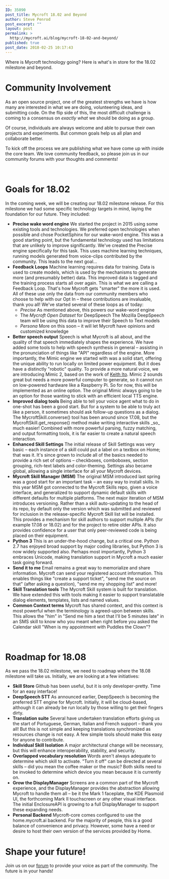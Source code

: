 ```yaml
---
ID: 35090
post_title: Mycroft 18.02 and Beyond
author: Steve Penrod
post_excerpt: ""
layout: post
permalink: >
  http://mycroft.ai/blog/mycroft-18-02-and-beyond/
published: true
post_date: 2018-02-25 10:17:43
---
```

Where is Mycroft technology going? Here is what's in store for the 18.02 milestone and beyond.
<h1>Community Involvement</h1>
As an open source project, one of the greatest strengths we have is how many are interested in what we are doing, volunteering ideas, and submitting code. On the flip side of this, the most difficult challenge is coming to a consensus on <em>exactly what</em> we should be doing as a group.

Of course, individuals are always welcome and able to pursue their own projects and experiments. But common goals help us all plan and collaborate better.

To kick off the process we are publishing what we have come up with inside the core team. We love community feedback, so please join us in our community forums with your thoughts and comments!

&nbsp;
<h1>Goals for 18.02</h1>
In the coming week, we will be creating our 18.02 milestone release. For this milestone we had some specific technology targets in mind, laying the foundation for our future. They included:
<ul>
 	<li><strong>Precise wake word engine</strong>
We started the project in 2015 using some existing tools and technologies. We preferred open technologies when possible and chose PocketSphinx for our wake-word engine. This was a good starting point, but the fundamental technology used has limitations that are unlikely to improve significantly. We've created the Precise engine specifically for this task. This uses machine learning techniques, running models generated from voice-clips contributed by the community. This leads to the next goal...</li>
 	<li><strong>Feedback Loops</strong>
Machine learning requires data for training. Data is used to create models, which is used by the mechanisms to generate more (and presumably better) data. This improved data is tagged and the training process starts all over again. This is what we are calling a Feedback Loop. That's how Mycroft gets "smarter" the more it is used. All of these use only the data from our community members who choose to help with our Opt In – these contributions are invaluable, thank you all! We've started several of these loops as of today:
<ul>
 	<li><em>Precise</em>
As mentioned above, this powers our wake-word engine</li>
 	<li>The <em>Mycroft Open Dataset</em> for DeepSpeech
The Mozilla DeepSpeech team will be using this data to improve their Speech to Text models</li>
 	<li><em>Persona</em>
More on this soon – it will let Mycroft have opinions and customized knowledge</li>
</ul>
</li>
 	<li><strong>Better speech output</strong>
Speech is what Mycroft is all about, and the quality of that speech immediately shapes the experience. We have added some tools to help with speech synthesis in general – assisting in the pronunciation of things like "API" regardless of the engine. More importantly, the Mimic engine we started with was a solid start, offering the unique ability to run locally on limited power equipment. But it does have a distinctly "robotic" quality.
To provide a more natural voice, we are introducing Mimic 2, based on the work of <a href="https://keithito.com/">Keith Ito</a>. Mimic 2 sounds great but needs a more powerful computer to generate, so it cannot run on low-powered hardware like a Raspberry Pi. So for now, this will be implemented as an online option. The original Mimic always going to be an option for those wanting to stick with an efficient local TTS engine.</li>
 	<li><strong>Improved dialog tools
</strong>Being able to tell your voice agent what to do in one-shot has been a good start. But for a system to be able to truly act like a person, it sometimes should ask follow-up questions as a dialog. The MycroftSkill.converse() tool has been around since 17.08, but the MycroftSkill.get_response() method make writing interactive skills _so_ much easier! Combined with more powerful parsing, fuzzy matching, and output formatting tools, it is far easier to create a natural speech interaction.</li>
 	<li><strong>Enhanced Skill Settings</strong>
The initial release of Skill Settings was very basic – each instance of a skill could put a label on a textbox on Home; that was it. It's since grown to include all of the basics needed to provide a rich set of options – checkboxes, comboboxes, section grouping, rich-text labels and color-theming. Settings also became global, allowing a single interface for all your Mycroft devices.</li>
 	<li><strong>Mycroft Skill Manager (MSM)</strong>
The original MSM introduced last spring was a good start for an important task – an easy way to install skills. In this year MSM got connected to the Mycroft Skills repo, given a voice interface, and generalized to support dynamic default skills with different defaults for multiple platforms. The next major iteration of MSM introduces versioning.
Rather than a skill auto-updating to the head of its repo, by default only the version which was submitted and reviewed for inclusion in the release-specific Mycroft Skill list will be installed. This provides a mechanism for skill authors to support multiple APIs (for example 17.08 or 18.02) and for the project to retire older APIs. It also provides confidence for a user that only peer-reviewed code is being placed on their equipment.</li>
 	<li><strong>Python 3</strong>
This is an under-the-hood change, but a critical one. Python 2.7 has enjoyed broad support by major coding libraries, but Python 3 is now widely supported also. Perhaps most importantly, Python 3 embraces Unicode, making translation support in Mycroft a much easier task going forward.</li>
 	<li><strong>Send it to me</strong>
Email remains a great way to memorialize and share information. Mycroft can send your registered account information. This enables things like "create a support ticket", "send me the source on that" (after asking a question), "send me my shopping list" and more!</li>
 	<li><strong>Skill Translation tools</strong>
The Mycroft Skill system is built for translation. We have extended this with tools making it easier to support translatable dialog elements, templates, lists and named values.</li>
 	<li><strong>Common Context terms</strong>
Mycroft has shared context, and this context is most powerful when the terminology is agreed-upon between skills. This allows the "him" in "Send me him a text that I'll be 5 minutes late" in an SMS skill to know who you meant when right before you asked the Calendar skill "When is my appointment with Puddles the Clown"?</li>
</ul>
&nbsp;
<h1>Roadmap for 18.08</h1>
As we pass the 18.02 milestone, we need to roadmap where the 18.08 milestone will take us. Initially, we are looking at a few initiatives:
<ul>
 	<li><strong>Skill Store</strong>
Github has been useful, but it is only developer-pretty. Time for an easy interface!</li>
 	<li><strong>DeepSpeech STT
</strong>As announced earlier, DeepSpeech is becoming the preferred STT engine for Mycroft. Initially, it will be cloud-based, although it can already be run locally by those willing to get their fingers dirty.</li>
 	<li><strong>Translation suite</strong>
Several have undertaken translation efforts giving us the start of Portuguese, German, Italian and French support – thank you all! But this is not simple and keeping translations synchronized as resources change is not easy. A few simple tools should make this easy for anyone to contribute.</li>
 	<li><strong>Individual Skill Isolation</strong>
A major architectural change will be necessary, but this will enhance interoperability, stability, and security.</li>
 	<li><strong>Overlapped vocabulary resolution</strong>
Words aren't always adequate to determine which skill to activate. "Turn it off" can be directed at several skills – did you mean the coffee maker or the music? Both skills need to be invoked to determine which device you mean because it is currently on.</li>
 	<li><strong>Grow the DisplayManager</strong>
Screens are a common part of the Mycroft experience, and the DisplayManager provides the abstraction allowing Mycroft to handle them all – be it the Mark 1 faceplate, the KDE Plasmoid UI, the forthcoming Mark II touchscreen or any other visual interface. The initial EnclosureAPI is growing to a full DisplayManager to support these expanding needs.</li>
 	<li><strong>Personal Backend</strong>
Mycroft-core comes configured to use the home.mycroft.ai backend. For the majority of people, this is a good balance of convenience and privacy. However, some have a need or desire to host their own version of the services provided by Home.</li>
</ul>
<h1></h1>
<h1>Shape your future!</h1>
Join us on our <a href="https://community.mycroft.ai">forum</a> to provide your voice as part of the community. The future is in your hands!

&nbsp;

&nbsp;

&nbsp;

&nbsp;